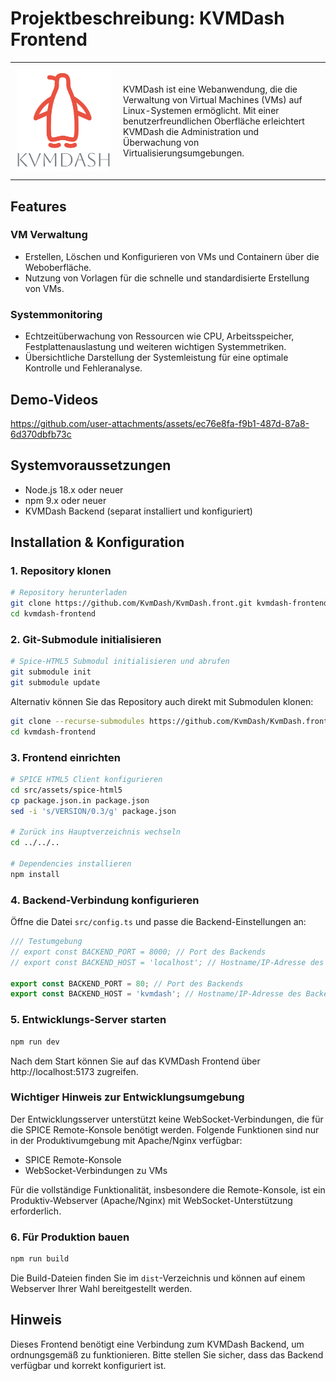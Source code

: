 # Projektbeschreibung: KVMDash Frontend

<table style="border-collapse: collapse; width: 100%;">
    <tr>
        <td style="width: 150px; padding: 10px; vertical-align: middle;">
            <img src="src/assets/kvmdash.svg" alt="KvmDash Logo" style="max-width: 100%;">
        </td>
        <td style="padding: 10px; vertical-align: middle;">
            KVMDash ist eine Webanwendung, die die Verwaltung von Virtual Machines (VMs) auf Linux-Systemen ermöglicht. 
            Mit einer benutzerfreundlichen Oberfläche erleichtert KVMDash die Administration und Überwachung von Virtualisierungsumgebungen.</td>
    </tr>
</table>

## Features

### VM Verwaltung
* Erstellen, Löschen und Konfigurieren von VMs und Containern über die Weboberfläche.
* Nutzung von Vorlagen für die schnelle und standardisierte Erstellung von VMs.

### Systemmonitoring
* Echtzeitüberwachung von Ressourcen wie CPU, Arbeitsspeicher, Festplattenauslastung und weiteren wichtigen Systemmetriken.
* Übersichtliche Darstellung der Systemleistung für eine optimale Kontrolle und Fehleranalyse.

## Demo-Videos

https://github.com/user-attachments/assets/ec76e8fa-f9b1-487d-87a8-6d370dbfb73c

## Systemvoraussetzungen

* Node.js 18.x oder neuer
* npm 9.x oder neuer
* KVMDash Backend (separat installiert und konfiguriert)

## Installation & Konfiguration

### 1. Repository klonen

```bash
# Repository herunterladen
git clone https://github.com/KvmDash/KvmDash.front.git kvmdash-frontend
cd kvmdash-frontend
```

### 2. Git-Submodule initialisieren

```bash
# Spice-HTML5 Submodul initialisieren und abrufen
git submodule init
git submodule update
```

Alternativ können Sie das Repository auch direkt mit Submodulen klonen:

```bash
git clone --recurse-submodules https://github.com/KvmDash/KvmDash.front.git kvmdash-frontend
cd kvmdash-frontend
```

### 3. Frontend einrichten

```bash
# SPICE HTML5 Client konfigurieren
cd src/assets/spice-html5
cp package.json.in package.json
sed -i 's/VERSION/0.3/g' package.json

# Zurück ins Hauptverzeichnis wechseln
cd ../../..

# Dependencies installieren
npm install
```

### 4. Backend-Verbindung konfigurieren

Öffne die Datei `src/config.ts` und passe die Backend-Einstellungen an:

```javascript
/// Testumgebung
// export const BACKEND_PORT = 8000; // Port des Backends
// export const BACKEND_HOST = 'localhost'; // Hostname/IP-Adresse des Backends

export const BACKEND_PORT = 80; // Port des Backends
export const BACKEND_HOST = 'kvmdash'; // Hostname/IP-Adresse des Backends
```

### 5. Entwicklungs-Server starten

```bash
npm run dev
```

Nach dem Start können Sie auf das KVMDash Frontend über http://localhost:5173 zugreifen.

### Wichtiger Hinweis zur Entwicklungsumgebung

Der Entwicklungsserver unterstützt keine WebSocket-Verbindungen, die für die SPICE Remote-Konsole benötigt werden. 
Folgende Funktionen sind nur in der Produktivumgebung mit Apache/Nginx verfügbar:
- SPICE Remote-Konsole
- WebSocket-Verbindungen zu VMs

Für die vollständige Funktionalität, insbesondere die Remote-Konsole, ist ein Produktiv-Webserver (Apache/Nginx) 
mit WebSocket-Unterstützung erforderlich.

### 6. Für Produktion bauen

```bash
npm run build
```

Die Build-Dateien finden Sie im `dist`-Verzeichnis und können auf einem Webserver Ihrer Wahl bereitgestellt werden.

## Hinweis

Dieses Frontend benötigt eine Verbindung zum KVMDash Backend, um ordnungsgemäß zu funktionieren. Bitte stellen Sie sicher, dass das Backend verfügbar und korrekt konfiguriert ist.